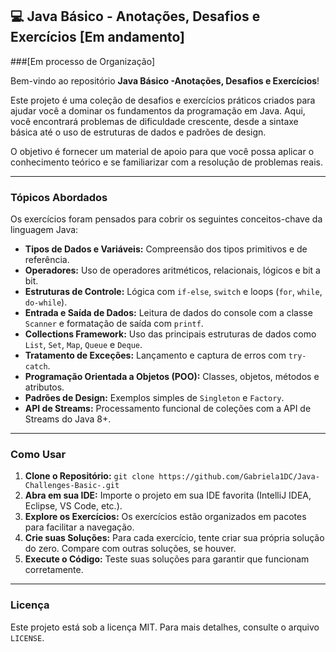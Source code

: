 ## 💻 Java Básico - Anotações, Desafios e Exercícios [Em andamento] 
###[Em processo de Organização]

Bem-vindo ao repositório **Java Básico -Anotações,  Desafios e Exercícios**\!

Este projeto é uma coleção de desafios e exercícios práticos criados para ajudar você a dominar os fundamentos da programação em Java. Aqui, você encontrará problemas de dificuldade crescente, desde a sintaxe básica até o uso de estruturas de dados e padrões de design.

O objetivo é fornecer um material de apoio para que você possa aplicar o conhecimento teórico e se familiarizar com a resolução de problemas reais.

-----

### Tópicos Abordados

Os exercícios foram pensados para cobrir os seguintes conceitos-chave da linguagem Java:

  * **Tipos de Dados e Variáveis:** Compreensão dos tipos primitivos e de referência.
  * **Operadores:** Uso de operadores aritméticos, relacionais, lógicos e bit a bit.
  * **Estruturas de Controle:** Lógica com `if-else`, `switch` e loops (`for`, `while`, `do-while`).
  * **Entrada e Saída de Dados:** Leitura de dados do console com a classe `Scanner` e formatação de saída com `printf`.
  * **Collections Framework:** Uso das principais estruturas de dados como `List`, `Set`, `Map`, `Queue` e `Deque`.
  * **Tratamento de Exceções:** Lançamento e captura de erros com `try-catch`.
  * **Programação Orientada a Objetos (POO):** Classes, objetos, métodos e atributos.
  * **Padrões de Design:** Exemplos simples de `Singleton` e `Factory`.
  * **API de Streams:** Processamento funcional de coleções com a API de Streams do Java 8+.

-----

### Como Usar

1.  **Clone o Repositório:**
    `git clone https://github.com/Gabriela1DC/Java-Challenges-Basic-.git`
2.  **Abra em sua IDE:** Importe o projeto em sua IDE favorita (IntelliJ IDEA, Eclipse, VS Code, etc.).
3.  **Explore os Exercícios:** Os exercícios estão organizados em pacotes para facilitar a navegação.
4.  **Crie suas Soluções:** Para cada exercício, tente criar sua própria solução do zero. Compare com outras soluções, se houver.
5.  **Execute o Código:** Teste suas soluções para garantir que funcionam corretamente.

-----

### Licença

Este projeto está sob a licença MIT. Para mais detalhes, consulte o arquivo `LICENSE`.

